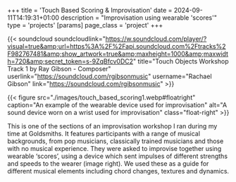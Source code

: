 +++
title = 'Touch Based Scoring & Improvisation'
date = 2024-09-11T14:19:31+01:00
description = "Improvisation using wearable 'scores'"
type = 'projects'
[params]
    page_class = 'project'
+++

{{< soundcloud soundcloudlink="https://w.soundcloud.com/player/?visual=true&amp;url=https%3A%2F%2Fapi.soundcloud.com%2Ftracks%2F982767481&amp;show_artwork=true&amp;maxheight=1000&amp;maxwidth=720&amp;secret_token=s-9ZqBfcv0DC2" title="Touch Objects Workshop Track 1 by Ray Gibson - Composer" userlink="https://soundcloud.com/rgibsonmusic" username="Rachael Gibson" link="https://soundcloud.com/rgibsonmusic" >}}

{{< figure src="./images/touch_based_scoring1.webp#floatright" caption="An example of the wearable device used for improvisation" alt="A sound device worn on a wrist used for improvisation" class="float-right" >}}

This is one of the sections of an improvisation workshop I ran during my time at Goldsmiths. It features participants with a range of musical backgrounds, from pop musicians, classically trained musicians and those with no musical experience. They were asked to improvise together using wearable ‘scores’, using a device which sent impulses of different strengths and speeds to the wearer (image right). We used these as a guide for different musical elements including chord changes, textures and dynamics.
